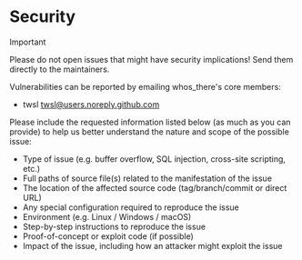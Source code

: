 # Security

> [!IMPORTANT]
> Please do not open issues that might have security implications!
> Send them directly to the maintainers.

Vulnerabilities can be reported by emailing whos_there's core members:

- twsl [twsl@users.noreply.github.com](mailto:twsl@users.noreply.github.com)

Please include the requested information listed below (as much as you can provide) to help us better understand the nature and scope of the possible issue:

- Type of issue (e.g. buffer overflow, SQL injection, cross-site scripting, etc.)
- Full paths of source file(s) related to the manifestation of the issue
- The location of the affected source code (tag/branch/commit or direct URL)
- Any special configuration required to reproduce the issue
- Environment (e.g. Linux / Windows / macOS)
- Step-by-step instructions to reproduce the issue
- Proof-of-concept or exploit code (if possible)
- Impact of the issue, including how an attacker might exploit the issue
